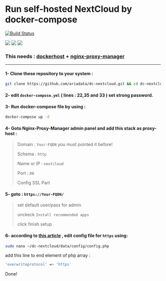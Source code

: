 # Run self-hosted NextCloud by docker-compose
[![Build Status](https://files.ariadata.co/file/ariadata_logo.png)](https://ariadata.co)

![](https://img.shields.io/github/stars/ariadata/dc-nextcloud.svg)
![](https://img.shields.io/github/watchers/ariadata/dc-nextcloud.svg)
![](https://img.shields.io/github/forks/ariadata/dc-nextcloud.svg)

### This needs : [dockerhost](https://github.com/ariadata/dockerhost-sh) + [nginx-proxy-manager](https://github.com/ariadata/dc-nginxproxymanager)

---
#### 1- Clone these repository to your system :
```sh
git clone https://github.com/ariadata/dc-nextcloud.git && cd dc-nextcloud && rm -rf .git
```
#### 2- edit `docker-compose.yml` ( lines : 22,35 and 33 ) set strong password.

#### 3- Run docker-compose file by using :
```sh
docker-compose up -d
```
#### 4- Goto Nginx-Proxy-Manager admin panel and add this stack as proxy-host :
> Domain : `Your-FQDN` you must pointed it before!
> 
> Schema : `http`
> 
> Name or IP : `nextcloud`
> 
> Port : `80`
>
> Config SSL Part

#### 5- goto : `https://Your-FQDN/`
> set default user/pass for admin
>
> unckeck `Install recommended apps`
>
> click finish setup

#### 6- according to [this article](https://www.the-digital-life.com/nextcloud-nginx-proxy-manager-in-10-minutes/) , edit config file for `https` using:
```sh
sudo nano ~/dc-nextcloud/data/config/config.php
```
add this line to end element of php array :
```sh
'overwriteprotocol' => 'https'
```

Done!


